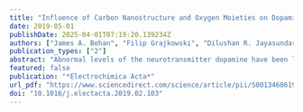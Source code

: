 ```yaml
---
title: "Influence of Carbon Nanostructure and Oxygen Moieties on Dopamine Adsorption and Charge Transfer Kinetics at Glassy Carbon Surfaces"
date: 2019-05-01
publishDate: 2025-04-01T07:19:20.139234Z
authors: ["James A. Behan", "Filip Grajkowski", "Dilushan R. Jayasundara", "Laia Vilella-Arribas", "Max García-Melchor", "Paula E. Colavita"]
publication_types: ["2"]
abstract: "Abnormal levels of the neurotransmitter dopamine have been linked to a variety of neurochemical disorders including depression and Parkinson's disease. Dopamine concentrations are often quantified electrochemically using biosensors prepared from carbon electrode materials such as carbon paste or glassy carbon. The charge transfer kinetics of dopamine is highly sensitive to carbon surface termination, including the presence of certain oxygen functional groups and adsorption sites. However, the nature of the binding sites and the effects of surface oxidation on the voltammetry of dopamine are both poorly understood. In this work the electrochemical response of dopamine at glassy carbon model surfaces was investigated to understand the effects of altering both the carbon nanostructure and oxygen surface chemistry on dopamine charge transfer kinetics and adsorption. Glassy carbon electrodes with low oxygen content and a high degree of surface graphitisation were prepared via thermal annealing at 900,°C, whilst highly oxidised glassy carbon electrodes were obtained through electrochemical anodisation at 1.8,V vs Ag/AgCl. The carbon surface structure and composition in each case was studied via X-Ray Photoelectron Spectroscopy. Voltammetry in solutions of dopamine at acidic pH confirmed that both annealing and anodisation treatments result in carbon surfaces with rapid charge transfer kinetics. However, dopamine adsorption occurs only at the low-oxygen, highly-graphitized carbon surface. Density functional theory studies on graphene model surfaces reveal that this behaviour is due to non-covalent interactions between the π-system of dopamine and the basal sites in the annealed surface. Simulations also show that the introduction of oxygen moieties disrupt these interactions and inhibit dopamine adsorption, in agreement with experiments. The results clarify the role of oxygen moieties and basal plane sites in facilitating both the adsorption of and charge transfer to DA at carbon electrodes."
featured: false
publication: "*Electrochimica Acta*"
url_pdf: "https://www.sciencedirect.com/science/article/pii/S001346861930369X"
doi: "10.1016/j.electacta.2019.02.103"
---
```


